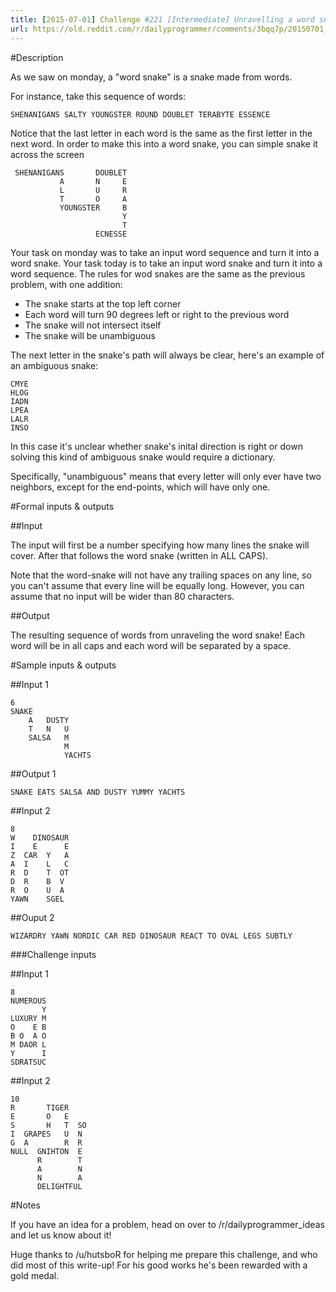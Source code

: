 ```yaml
---
title: [2015-07-01] Challenge #221 [Intermediate] Unravelling a word snake
url: https://old.reddit.com/r/dailyprogrammer/comments/3bqq7p/20150701_challenge_221_intermediate_unravelling_a/
---
```


#Description

As we saw on monday, a "word snake" is a snake made from words.

For instance, take this sequence of words:

`SHENANIGANS SALTY YOUNGSTER ROUND DOUBLET TERABYTE ESSENCE`

Notice that the last letter in each word is the same as the first letter in the next word. In order to make this into a word snake, you can simple snake it across the screen


     SHENANIGANS       DOUBLET
               A       N     E
               L       U     R
               T       O     A
               YOUNGSTER     B
                             Y
                             T
                       ECNESSE

Your task on monday was to take an input word sequence and turn it into a word snake. Your task today is to take an input word snake and turn it into a word sequence. The rules for wod snakes are the same as the previous problem, with one addition:

- The snake starts at the top left corner
- Each word will turn 90 degrees left or right to the previous word
- The snake will not intersect itself
- The snake will be unambiguous

The next letter in the snake's path will always be clear, here's an example of an ambiguous snake:

    CMYE
    HLOG
    IADN
    LPEA
    LALR
    INSO

In this case it's unclear whether snake's inital direction is right or down solving this kind of ambiguous snake would require a dictionary.

Specifically, "unambiguous" means that every letter will only ever have two neighbors, except for the end-points, which will have only one. 

#Formal inputs &amp; outputs

##Input

The input will first be a number specifying how many lines the snake will cover. After that follows the word snake (written in ALL CAPS).

Note that the word-snake will not have any trailing spaces on any line, so you can't assume that every line will be equally long. However, you can assume that no input will be wider than 80 characters. 

##Output

The resulting sequence of words from unraveling the word snake! Each word will be in all caps and each word will be separated by a space.

#Sample inputs &amp; outputs

##Input 1
    
    6
    SNAKE
        A   DUSTY
        T   N   U
        SALSA   M
                M
                YACHTS

##Output 1

    SNAKE EATS SALSA AND DUSTY YUMMY YACHTS

##Input 2

    8
    W    DINOSAUR
    I    E      E
    Z  CAR  Y   A
    A  I    L   C
    R  D    T  OT
    D  R    B  V
    R  O    U  A
    YAWN    SGEL

##Ouput 2

    WIZARDRY YAWN NORDIC CAR RED DINOSAUR REACT TO OVAL LEGS SUBTLY

###Challenge inputs

##Input 1

    8
    NUMEROUS
           Y
    LUXURY M
    O    E B
    B O  A O
    M DAOR L
    Y      I
    SDRATSUC

##Input 2

    10
    R       TIGER
    E       O   E
    S       H   T  SO
    I  GRAPES   U  N
    G  A        R  R
    NULL  GNIHTON  E
          R        T
          A        N
          N        A
          DELIGHTFUL

#Notes

If you have an idea for a problem, head on over to /r/dailyprogrammer_ideas and let us know about it! 

Huge thanks to /u/hutsboR for helping me prepare this challenge, and who did most of this write-up! For his good works he's been rewarded with a gold medal.